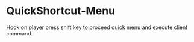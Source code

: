 # QuickShortcut-Menu
Hook on player press shift key to proceed quick menu and execute client command.
